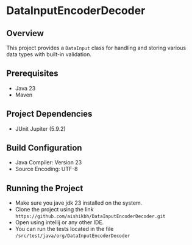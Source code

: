 
# DataInputEncoderDecoder

## Overview

This project provides a  `DataInput`  class for handling and storing various data types with built-in validation.

## Prerequisites

-   Java 23
-   Maven

## Project Dependencies
-   JUnit Jupiter (5.9.2)

## Build Configuration

-   Java Compiler: Version 23
-   Source Encoding: UTF-8

## Running the Project

- Make sure you jave jdk 23 installed on the system.
- Clone the project using the link `https://github.com/aishikbh/DataInputEncoderDecoder.git`
- Open using intellij or any other IDE.
- You can run the tests located in the file `/src/test/java/org/DataInputEncoderDecoder`